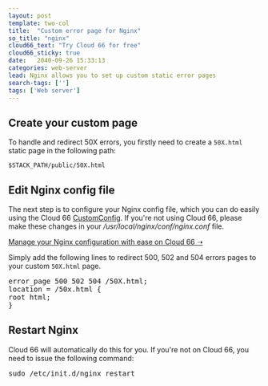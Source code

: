 ```yaml
---
layout: post
template: two-col
title:  "Custom error page for Nginx"
so_title: "nginx"
cloud66_text: "Try Cloud 66 for free"
cloud66_sticky: true
date:   2040-09-26 15:33:13
categories: web-server
lead: Nginx allows you to set up custom static error pages
search-tags: ['']
tags: ['Web server']
---
```


## Create your custom page

To handle and redirect 50X errors, you firstly need to create a <code>50X.html</code> static page in the following path:

<code>$STACK&#95;PATH/public/50X.html</code>

## Edit Nginx config file

The next step is to configure your Nginx config file, which you can do easily using the Cloud 66 [CustomConfig](/stack-features/custom-config.html). If you're not using Cloud 66, please make these changes in your <i>/usr/local/nginx/conf/nginx.conf</i> file.

<p>
<a target="_blank" rel="nofollow" class="button-home" href="https://app.cloud66.com/users/sign_up/?utm_source=help&utm_medium=web&utm_campaign=help-page">Manage your Nginx configuration with ease on Cloud 66 &#10141;</a>
</p>

Simply add the following lines to redirect 500, 502 and 504 errors pages to your custom <code>50X.html</code> page.

<pre class="terminal">
error&#95;page 500 502 504 /50X.html;
location = /50x.html {
root html;
}
</pre>

## Restart Nginx

Cloud 66 will automatically do this for you. If you're not on Cloud 66, you need to issue the following command:

<p>
<kbd>sudo /etc/init.d/nginx restart</kbd>
</p>
